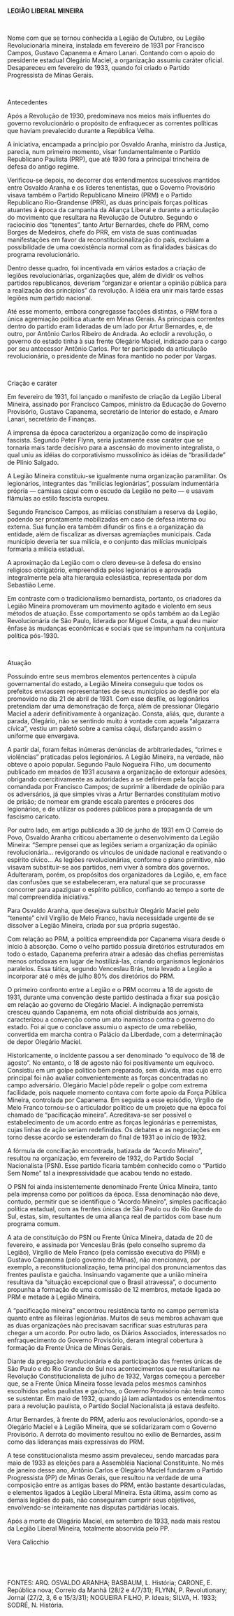 **LEGIÃO LIBERAL MINEIRA**

 

Nome com que se tornou conhecida a Legião de Outubro, ou Legião
Revolucionária mineira, instalada em fevereiro de 1931 por Francisco
Campos, Gustavo Capanema e Amaro Lanari. Contando com o apoio do
presidente estadual Olegário Maciel, a organização assumiu caráter
oficial. Desapareceu em fevereiro de 1933, quando foi criado o Partido
Progressista de Minas Gerais.

 

Antecedentes

Após a Revolução de 1930, predominava nos meios mais influentes do
governo revolucionário o propósito de enfraquecer as correntes políticas
que haviam prevalecido durante a República Velha.

A iniciativa, encampada a princípio por Osvaldo Aranha, ministro da
Justiça, parecia, num primeiro momento, visar fundamentalmente o Partido
Republicano Paulista (PRP), que até 1930 fora a principal trincheira de
defesa do antigo regime.

Verificou-se depois, no decorrer dos entendimentos sucessivos mantidos
entre Osvaldo Aranha e os líderes tenentistas, que o Governo Provisório
visava também o Partido Republicano Mineiro (PRM) e o Partido
Republicano Rio-Grandense (PRR), as duas principais forças políticas
atuantes à época da campanha da Aliança Liberal e durante a articulação
do movimento que resultara na Revolução de Outubro. Segundo o raciocínio
dos “tenentes”, tanto Artur Bernardes, chefe do PRM, como Borges de
Medeiros, chefe do PRR, em vista de suas continuadas manifestações em
favor da reconstitucionalização do país, excluíam a possibilidade de uma
coexistência normal com as finalidades básicas do programa
revolucionário.

Dentro desse quadro, foi incentivada em vários estados a criação de
legiões revolucionárias, organizações que, além de dividir os velhos
partidos republicanos, deveriam “organizar e orientar a opinião pública
para a realização dos princípios” da revolução. A idéia era unir mais
tarde essas legiões num partido nacional.

Até esse momento, embora congregasse facções distintas, o PRM fora a
única agremiação política atuante em Minas Gerais. As principais
correntes dentro do partido eram lideradas de um lado por Artur
Bernardes, e, de outro, por Antônio Carlos Ribeiro de Andrada. Ao
eclodir a revolução, o governo do estado tinha à sua frente Olegário
Maciel, indicado para o cargo por seu antecessor Antônio Carlos. Por ter
participado da articulação revolucionária, o presidente de Minas fora
mantido no poder por Vargas.

 

Criação e caráter

Em fevereiro de 1931, foi lançado o manifesto de criação da Legião
Liberal Mineira, assinado por Francisco Campos, ministro da Educação do
Governo Provisório, Gustavo Capanema, secretário de Interior do estado,
e Amaro Lanari, secretário de Finanças.

A imprensa da época caracterizou a organização como de inspiração
fascista. Segundo Peter Flynn, seria justamente esse caráter que se
tornaria mais tarde decisivo para a ascensão do movimento integralista,
o qual uniu as idéias do corporativismo mussolínico às idéias de
“brasilidade” de Plínio Salgado.

A Legião Mineira constituiu-se igualmente numa organização paramilitar.
Os legionários, integrantes das “milícias legionárias”, possuíam
indumentária própria — camisas cáqui com o escudo da Legião no peito — e
usavam flâmulas ao estilo fascista europeu.

Segundo Francisco Campos, as milícias constituíam a reserva da Legião,
podendo ser prontamente mobilizadas em caso de defesa interna ou
externa. Sua função era também difundir os fins e a organização da
entidade, além de fiscalizar as diversas agremiações municipais. Cada
município deveria ter sua milícia, e o conjunto das milícias municipais
formaria a milícia estadual.

A aproximação da Legião com o clero deveu-se à defesa do ensino
religioso obrigatório, empreendida pelos legionários e aprovada
integralmente pela alta hierarquia eclesiástica, representada por dom
Sebastião Leme.

Em contraste com o tradicionalismo bernardista, portanto, os criadores
da Legião Mineira promoveram um movimento agitado e violento em seus
métodos de atuação. Esse comportamento se opôs também ao da Legião
Revolucionária de São Paulo, liderada por Miguel Costa, a qual deu maior
ênfase às mudanças econômicas e sociais que se impunham na conjuntura
política pós-1930.

 

Atuação

Possuindo entre seus membros elementos pertencentes à cúpula
governamental do estado, a Legião Mineira conseguiu que todos os
prefeitos enviassem representantes de seus municípios ao desfile por ela
promovido no dia 21 de abril de 1931. Com esse desfile, os legionários
pretendiam dar uma demonstração de força, além de pressionar Olegário
Maciel a aderir definitivamente à organização. Consta, aliás, que,
durante a parada, Olegário, não se sentindo muito à vontade com aquela
“algazarra cívica”, vestiu um paletó sobre a camisa cáqui, disfarçando
assim o uniforme que envergava.

A partir daí, foram feitas inúmeras denúncias de arbitrariedades,
“crimes e violências” praticadas pelos legionários. A Legião Mineira, na
verdade, não obteve o apoio popular. Segundo Paulo Nogueira Filho, um
documento publicado em meados de 1931 acusava a organização de extorquir
adesões, obrigando coercitivamente as autoridades a se definirem pela
facção comandada por Francisco Campos; de suprimir a liberdade de
opinião para os adversários, já que simples vivas a Artur Bernardes
constituíam motivo de prisão; de nomear em grande escala parentes e
próceres dos legionários, e de utilizar os poderes públicos para a
propaganda de um fascismo caricato.

Por outro lado, em artigo publicado a 30 de junho de 1931 em O Correio
do Povo, Osvaldo Aranha criticou abertamente o desenvolvimento da Legião
Mineira: “Sempre pensei que as legiões seriam a organização da opinião
revolucionária... revigorando os vínculos de unidade nacional e
reativando o espírito cívico… As legiões revolucionárias, conforme o
plano primitivo, não visavam substituir-se aos partidos, nem viver à
sombra dos governos. Adulteraram, porém, os propósitos dos organizadores
da Legião, e, em face das confusões que se estabeleceram, era natural
que se procurasse concorrer para apaziguar o espírito público, confiando
ao tempo a sorte de mal compreendida iniciativa.”

Para Osvaldo Aranha, que desejava substituir Olegário Maciel pelo
“tenente” civil Virgílio de Melo Franco, havia necessidade urgente de se
dissolver a Legião Mineira, criada por sua própria sugestão.

Com relação ao PRM, a política empreendida por Capanema visara desde o
início à absorção. Como o velho partido possuía diretórios estruturados
em todo o estado, Capanema preferira atrair a adesão das chefias
perremistas menos ortodoxas em lugar de hostilizá-las, criando
organismos legionários paralelos. Essa tática, segundo Venceslau Brás,
teria levado a Legião a incorporar até o mês de julho 80% dos diretórios
do PRM.

O primeiro confronto entre a Legião e o PRM ocorreu a 18 de agosto de
1931, durante uma convenção deste partido destinada a fixar sua posição
em relação ao governo de Olegário Maciel. A indignação perremista
cresceu quando Capanema, em nota oficial distribuída aos jornais,
caracterizou a convenção como um ato inamistoso contra o governo do
estado. Foi aí que o conclave assumiu o aspecto de uma rebelião,
convertida em marcha contra o Palácio da Liberdade, com a determinação
de depor Olegário Maciel.

Historicamente, o incidente passou a ser denominado “o equívoco de 18 de
agosto”. No entanto, o 18 de agosto não foi positivamente um equívoco.
Consistiu em um golpe político bem preparado, sem dúvida, mas cujo erro
principal foi não avaliar convenientemente as forças concentradas no
campo adversário. Olegário Maciel pôde repelir o golpe com extrema
facilidade, pois naquele momento contava com forte apoio da Força
Pública Mineira, controlada por Capanema. Em seguida a esse episódio,
Virgílio de Melo Franco tornou-se o articulador político de um projeto
que na época foi chamado de “pacificação mineira”. Acreditava-se ser
possível o estabelecimento de um acordo entre as forças legionárias e
perremistas, cujas linhas de ação seriam redefinidas. Os debates e as
negociações em torno desse acordo se estenderam do final de 1931 ao
início de 1932.

A fórmula de conciliação encontrada, batizada de “Acordo Mineiro”,
resultou na organização, em fevereiro de 1932, do Partido Social
Nacionalista (PSN). Esse partido ficaria também conhecido como o
“Partido Sem Nome” tal a inexpressividade que acabou tendo no estado.

O PSN foi ainda insistentemente denominado Frente Única Mineira, tanto
pela imprensa como por políticos da época. Essa denominação não deve,
contudo, permitir que se identifique o “Acordo Mineiro”, simples
pacificação política estadual, com as frentes únicas de São Paulo ou do
Rio Grande do Sul, estas, sim, resultantes de uma aliança real de
partidos com base num programa comum.

A ata de constituição do PSN ou Frente Única Mineira, datada de 20 de
fevereiro, e assinada por Venceslau Brás (pelo conselho supremo da
Legião), Virgílio de Melo Franco (pela comissão executiva do PRM) e
Gustavo Capanema (pelo governo de Minas), não mencionava, por exemplo, a
reconstitucionalização, tema principal dos pronunciamentos das frentes
paulista e gaúcha. Insinuando vagamente que a união mineira resultava da
“situação excepcional que o Brasil atravessa”, o documento propunha a
formação de uma comissão de 12 membros, metade ligada ao PRM e metade à
Legião Mineira.

A “pacificação mineira” encontrou resistência tanto no campo perremista
quanto entre as fileiras legionárias. Muitos de seus membros achavam que
as duas organizações não precisavam sacrificar suas estruturas para
chegar a um acordo. Por outro lado, os Diários Associados, interessados
no enfraquecimento do Governo Provisório, deram integral cobertura à
formação da Frente Única de Minas Gerais.

Diante da pregação revolucionária e da participação das frentes únicas
de São Paulo e do Rio Grande do Sul nos acontecimentos que resultariam
na Revolução Constitucionalista de julho de 1932, Vargas começou a
perceber que, se a Frente Única Mineira fosse levada pelos mesmos
caminhos escolhidos pelos paulistas e gaúchos, o Governo Provisório não
teria como se sustentar. Em maio de 1932, quando já iam adiantados os
entendimentos para a revolução paulista, o Partido Social Nacionalista
já estava desfeito.

Artur Bernardes, à frente do PRM, aderiu aos revolucionários, opondo-se
a Olegário Maciel e à Legião Mineira, que se solidarizaram com o Governo
Provisório. A derrota do movimento resultou no exílio de Bernardes,
assim como das lideranças mais expressivas do PRM.

A tese constitucionalista mesmo assim prevaleceu, sendo marcadas para
maio de 1933 as eleições para a Assembléia Nacional Constituinte. No mês
de janeiro desse ano, Antônio Carlos e Olegário Maciel fundaram o
Partido Progressista (PP) de Minas Gerais, que resultou na verdade de
uma composição entre as antigas bases do PRM, então bastante
desarticuladas, e elementos ligados à Legião Liberal Mineira. Esta
última, assim como as demais legiões do país, não conseguiram cumprir
seus objetivos, envolvendo-se inteiramente nas disputas partidárias
locais.

Após a morte de Olegário Maciel, em setembro de 1933, nada mais restou
da Legião Liberal Mineira, totalmente absorvida pelo PP.

Vera Calicchio

 

 

FONTES: ARQ. OSVALDO ARANHA; BASBAUM, L. História; CARONE, E. República
nova; Correio da Manhã (28/2 e 4/7/31); FLYNN, P. Revolutionary; Jornal
(27/2, 3, 6 e 15/3/31); NOGUEIRA FILHO, P. Ideais; SILVA, H. 1933;
SODRÉ, N. História.

 
